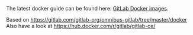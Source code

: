 The latest docker guide can be found here: [GitLab Docker images](http://doc.gitlab.com/omnibus/docker/).

Based on https://gitlab.com/gitlab-org/omnibus-gitlab/tree/master/docker
Also have a look at https://hub.docker.com/r/gitlab/gitlab-ce/

